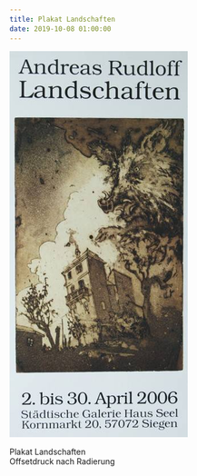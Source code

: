 ```yaml
---
title: Plakat Landschaften
date: 2019-10-08 01:00:00
---
```

![Plakat Landschaften](/img/plakate/plakat-landschaften.jpg)

Plakat Landschaften<br>
Offsetdruck nach Radierung
